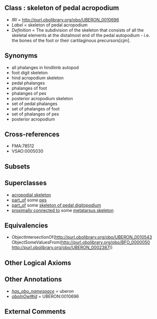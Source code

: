 
## Class : skeleton of pedal acropodium

 * *IRI* = http://purl.obolibrary.org/obo/UBERON_0010696
 * *Label* = skeleton of pedal acropodium
 * *Definition* = The subdivision of the skeleton that consists of all the skeletal elements at the distalmost end of the pedal autopodium - i.e. the bones of the foot or their cartilaginous precursors[cjm].

## Synonyms

 * all phalanges in hindlimb autopod
 * foot digit skeleton
 * hind acropodium skeleton
 * pedal phalanges
 * phalanges of foot
 * phalanges of pes
 * posterior acropodium skeleton
 * set of pedal phalanges
 * set of phalanges of foot
 * set of phalanges of pes
 * posterior acropodium

## Cross-references

 * FMA:78512
 * VSAO:0005030

## Subsets


## Superclasses

 * [acropodial skeleton](../../UBERON/43/UBERON_0010543.md)
 * [part_of](../../BFO/50/BFO_0000050.md) some [pes](../../UBERON/87/UBERON_0002387.md)
 * [part_of](../../BFO/50/BFO_0000050.md) some [skeleton of pedal digitopodium](../../UBERON/52/UBERON_0012152.md)
 * [proximally connected to](../../core#proximally/to/core#proximally_connected_to.md) some [metatarsus skeleton](../../UBERON/45/UBERON_0010545.md)

## Equivalencies

 * ObjectIntersectionOf(<http://purl.obolibrary.org/obo/UBERON_0010543> ObjectSomeValuesFrom(<http://purl.obolibrary.org/obo/BFO_0000050> <http://purl.obolibrary.org/obo/UBERON_0002387>))

## Other Logical Axioms


## Other Annotations

 * *[has_obo_namespace](../../ce/oboInOwl#hasOBONamespace.md)* = uberon
 * *[oboInOwl#id](../../id/oboInOwl#id.md)* = UBERON:0010696

## External Comments

